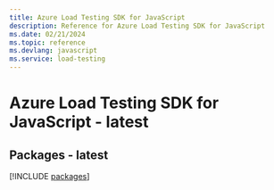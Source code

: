 ```yaml
---
title: Azure Load Testing SDK for JavaScript
description: Reference for Azure Load Testing SDK for JavaScript
ms.date: 02/21/2024
ms.topic: reference
ms.devlang: javascript
ms.service: load-testing
---
```

# Azure Load Testing SDK for JavaScript - latest
## Packages - latest
[!INCLUDE [packages](load-testing-index.md)]